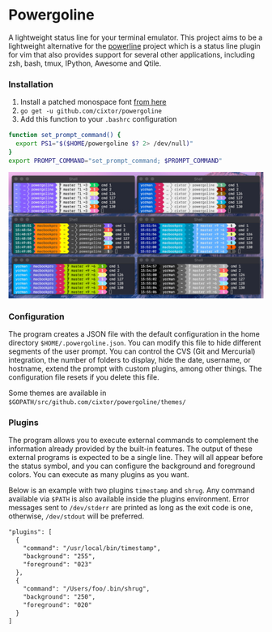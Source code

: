 # Powergoline

A lightweight status line for your terminal emulator. This project aims to be a lightweight alternative for the [powerline](https://github.com/powerline/powerline) project which is a status line plugin for vim that also provides support for several other applications, including zsh, bash, tmux, IPython, Awesome and Qtile.

### Installation

1. Install a patched monospace font [from here](https://github.com/powerline/fonts)
1. `go get -u github.com/cixtor/powergoline`
1. Add this function to your `.bashrc` configuration

```sh
function set_prompt_command() {
  export PS1="$($HOME/powergoline $? 2> /dev/null)"
}
export PROMPT_COMMAND="set_prompt_command; $PROMPT_COMMAND"
```

![powergoline](screenshot.png)

### Configuration

The program creates a JSON file with the default configuration in the home directory `$HOME/.powergoline.json`. You can modify this file to hide different segments of the user prompt. You can control the CVS (Git and Mercurial) integration, the number of folders to display, hide the date, username, or hostname, extend the prompt with custom plugins, among other things. The configuration file resets if you delete this file.

Some themes are available in `$GOPATH/src/github.com/cixtor/powergoline/themes/`

### Plugins

The program allows you to execute external commands to complement the information already provided by the built-in features. The output of these external programs is expected to be a single line. They will all appear before the status symbol, and you can configure the background and foreground colors. You can execute as many plugins as you want.

Below is an example with two plugins `timestamp` and `shrug`. Any command available via `$PATH` is also available inside the plugins environment. Error messages sent to `/dev/stderr` are printed as long as the exit code is one, otherwise, `/dev/stdout` will be preferred.

```
"plugins": [
  {
    "command": "/usr/local/bin/timestamp",
    "background": "255",
    "foreground": "023"
  },
  {
    "command": "/Users/foo/.bin/shrug",
    "background": "250",
    "foreground": "020"
  }
]
```
